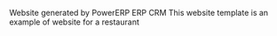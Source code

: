Website generated by PowerERP ERP CRM
This website template is an example of website for a restaurant
